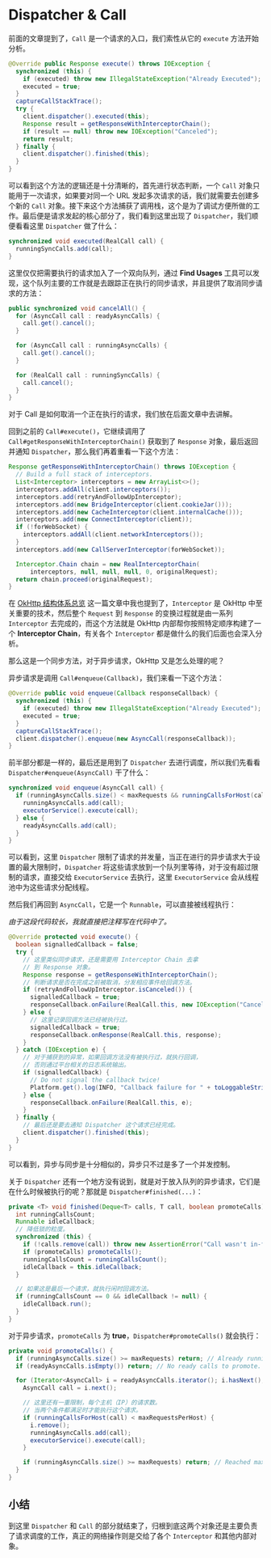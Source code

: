 # Dispatcher & Call

前面的文章提到了，`Call` 是一个请求的入口，我们索性从它的 `execute` 方法开始分析。

```java
@Override public Response execute() throws IOException {
  synchronized (this) {
    if (executed) throw new IllegalStateException("Already Executed");
    executed = true;
  }
  captureCallStackTrace();
  try {
    client.dispatcher().executed(this);
    Response result = getResponseWithInterceptorChain();
    if (result == null) throw new IOException("Canceled");
    return result;
  } finally {
    client.dispatcher().finished(this);
  }
}
```

可以看到这个方法的逻辑还是十分清晰的，首先进行状态判断，一个 `Call` 对象只能用于一次请求，如果要对同一个 URL 发起多次请求的话，我们就需要去创建多个新的 `Call` 对象。接下来这个方法捕获了调用栈，这个是为了调试方便所做的工作。最后便是请求发起的核心部分了，我们看到这里出现了 `Dispatcher`，我们顺便看看这里 `Dispatcher` 做了什么：

```java
synchronized void executed(RealCall call) {
  runningSyncCalls.add(call);
}
```

这里仅仅把需要执行的请求加入了一个双向队列，通过 **Find Usages** 工具可以发现，这个队列主要的工作就是去跟踪正在执行的同步请求，并且提供了取消同步请求的方法：

```java
public synchronized void cancelAll() {
  for (AsyncCall call : readyAsyncCalls) {
    call.get().cancel();
  }

  for (AsyncCall call : runningAsyncCalls) {
    call.get().cancel();
  }

  for (RealCall call : runningSyncCalls) {
    call.cancel();
  }
}
```

对于 Call 是如何取消一个正在执行的请求，我们放在后面文章中去讲解。

回到之前的 `Call#execute()`，它继续调用了 `Call#getResponseWithInterceptorChain()` 获取到了 `Response` 对象，最后返回并通知 `Dispatcher`，那么我们再着重看一下这个方法：

```java
Response getResponseWithInterceptorChain() throws IOException {
  // Build a full stack of interceptors.
  List<Interceptor> interceptors = new ArrayList<>();
  interceptors.addAll(client.interceptors());
  interceptors.add(retryAndFollowUpInterceptor);
  interceptors.add(new BridgeInterceptor(client.cookieJar()));
  interceptors.add(new CacheInterceptor(client.internalCache()));
  interceptors.add(new ConnectInterceptor(client));
  if (!forWebSocket) {
    interceptors.addAll(client.networkInterceptors());
  }
  interceptors.add(new CallServerInterceptor(forWebSocket));

  Interceptor.Chain chain = new RealInterceptorChain(
      interceptors, null, null, null, 0, originalRequest);
  return chain.proceed(originalRequest);
}
```

在 [OkHttp 结构体系总览](#) 这一篇文章中我也提到了，`Interceptor` 是 OkHttp 中至关重要的技术，然后整个 `Request` 到 `Response` 的变换过程就是由一系列 `Interceptor` 去完成的，而这个方法就是 OkHttp 内部帮你按照特定顺序构建了一个 **Interceptor Chain**，有关各个 `Interceptor` 都是做什么的我们后面也会深入分析。

那么这是一个同步方法，对于异步请求，OkHttp 又是怎么处理的呢？

异步请求是调用 `Call#enqueue(Callback)`，我们来看一下这个方法：

```java
@Override public void enqueue(Callback responseCallback) {
  synchronized (this) {
    if (executed) throw new IllegalStateException("Already Executed");
    executed = true;
  }
  captureCallStackTrace();
  client.dispatcher().enqueue(new AsyncCall(responseCallback));
}
```

前半部分都是一样的，最后还是用到了 `Dispatcher` 去进行调度，所以我们先看看 `Dispatcher#enqueue(AsyncCall)` 干了什么：

```java
synchronized void enqueue(AsyncCall call) {
  if (runningAsyncCalls.size() < maxRequests && runningCallsForHost(call) < maxRequestsPerHost) {
    runningAsyncCalls.add(call);
    executorService().execute(call);
  } else {
    readyAsyncCalls.add(call);
  }
}
```

可以看到，这里 `Dispatcher` 限制了请求的并发量，当正在进行的异步请求大于设置的最大限制时，`Dispatcher` 将这些请求放到一个队列里等待，对于没有超过限制的请求，直接交给 `ExecutorService` 去执行，这里 `ExecutorService` 会从线程池中为这些请求分配线程。

然后我们再回到 `AsyncCall`，它是一个 `Runnable`，可以直接被线程执行：

*由于这段代码较长，我就直接把注释写在代码中了。*

```java
@Override protected void execute() {
  boolean signalledCallback = false;
  try {
    // 这里类似同步请求，还是需要用 Interceptor Chain 去拿
    // 到 Response 对象。
    Response response = getResponseWithInterceptorChain();
    // 判断请求是否在完成之前被取消，分发相应事件给回调方法。
    if (retryAndFollowUpInterceptor.isCanceled()) {
      signalledCallback = true;
      responseCallback.onFailure(RealCall.this, new IOException("Canceled"));
    } else {
      // 这里记录回调方法已经被执行过。
      signalledCallback = true;
      responseCallback.onResponse(RealCall.this, response);
    }
  } catch (IOException e) {
    // 对于捕获到的异常，如果回调方法没有被执行过，就执行回调，
    // 否则通过平台相关的日志系统输出。
    if (signalledCallback) {
      // Do not signal the callback twice!
      Platform.get().log(INFO, "Callback failure for " + toLoggableString(), e);
    } else {
      responseCallback.onFailure(RealCall.this, e);
    }
  } finally {
    // 最后还是要去通知 Dispatcher 这个请求已经完成。
    client.dispatcher().finished(this);
  }
}
```

可以看到，异步与同步是十分相似的，异步只不过是多了一个并发控制。

关于 `Dispatcher` 还有一个地方没有说到，就是对于放入队列的异步请求，它们是在什么时候被执行的呢？那就是 `Dispatcher#finished(...)`：

```java
private <T> void finished(Deque<T> calls, T call, boolean promoteCalls) {
  int runningCallsCount;
  Runnable idleCallback;
  // 降低锁的粒度。
  synchronized (this) {
    if (!calls.remove(call)) throw new AssertionError("Call wasn't in-flight!");
    if (promoteCalls) promoteCalls();
    runningCallsCount = runningCallsCount();
    idleCallback = this.idleCallback;
  }

  // 如果这是最后一个请求，就执行闲时回调方法。
  if (runningCallsCount == 0 && idleCallback != null) {
    idleCallback.run();
  }
}
```

对于异步请求，`promoteCalls` 为 **true**，`Dispatcher#promoteCalls()` 就会执行：

```java
private void promoteCalls() {
  if (runningAsyncCalls.size() >= maxRequests) return; // Already running max capacity.
  if (readyAsyncCalls.isEmpty()) return; // No ready calls to promote.

  for (Iterator<AsyncCall> i = readyAsyncCalls.iterator(); i.hasNext(); ) {
    AsyncCall call = i.next();

    // 这里还有一重限制，每个主机（IP）的请求数。
    // 当两个条件都满足时才能执行这个请求。
    if (runningCallsForHost(call) < maxRequestsPerHost) {
      i.remove();
      runningAsyncCalls.add(call);
      executorService().execute(call);
    }

    if (runningAsyncCalls.size() >= maxRequests) return; // Reached max capacity.
  }
}
```

## 小结

到这里 `Dispatcher` 和 `Call` 的部分就结束了，归根到底这两个对象还是主要负责了请求调度的工作，真正的网络操作则是交给了各个 `Interceptor` 和其他内部对象。